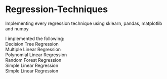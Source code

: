 # Regression-Techniques
Implementing every regression technique using sklearn, pandas, matplotlib and numpy

I implemented the following:\
Decision Tree Regression\
Multiple Linear Regression\
Polynomial Linear Regression\
Random Forest Regression\
Simple Linear Regression\
Simple Linear Regression
